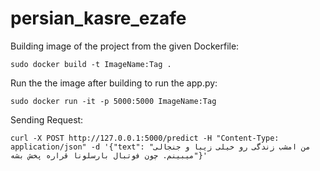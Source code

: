 # persian_kasre_ezafe

Building image of the project from the given Dockerfile:

`sudo docker build -t ImageName:Tag .`

Run the the image after building to run the app.py:

`sudo docker run -it -p 5000:5000 ImageName:Tag`

Sending Request:

`curl -X POST http://127.0.0.1:5000/predict -H "Content-Type: application/json" -d '{"text": "من امشب زندگی رو خیلی زیبا و جنجالی میبینم. چون فوتبال بارسلونا قراره پخش بشه"}'
`

